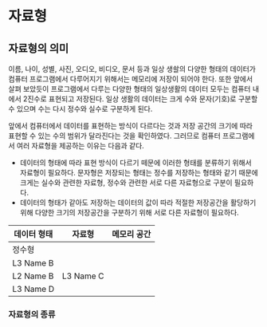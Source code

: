 # 자료형

## 자료형의 의미

이름, 나이, 성별, 사진, 오디오, 비디오, 문서 등과 일상 생솰의 다양한 형태의 데이터가 
컴퓨터 프로그램에서 다루어지기 위해서는 메모리에 저장이 되어야 한다.
또한 앞에서 살펴 보았듯이 프로그램에서 다루는 다양한 형태의 일상생활의 데이터 모두는 컴퓨터 내에서 2진수로 표현되고 저장된다. 
일상 생활의 데이터는 크게 수와 문자(기호)로 구분할 수 있으며
수는 다시 정수와 실수로 구분하게 된다.

앞에서 컴퓨터에서 데이터를 표현하는 방식이 다르다는 것과 저장 공간의 크기에 따라 표현할 수 있는 수의 범위가 달라진다는 것을
확인하였다. 그러므로 컴퓨터 프로그램에서 여러 자료형을 제공하는 이유는 다음과 같다.

* 데이터의 형태에 따라 표현 방식이 다르기 떼문에 이러한 형태를 분류하기 위해서 자료형이 필요하다. 문자형은 저장되는 형태는 정수를 
저장하는 형태와 같기 때문에 크게는 실수와 관련한 자료형, 정수와 관련한 서로 다른 자료형으로 구분이 필요하다.
* 데이터의 형태가 같아도 저장하는 데이터의 값이 따라 적절한 저장공간을 활당하기 위해 다양한 크기의 저장공간을 구분하기 위해 서로 다른
자료형이 필요하다. 

<table>
    <thead>
        <tr>
            <th>데이터 형태</th>
            <th>자료형</th>
            <th>메모리 공간</th>
        </tr>
    </thead>
    <tbody>
        <tr>
          <td>정수형 </td>
        </tr>
        <tr>
            <td>L3 Name B</td>
        </tr>
        <tr>
            <td>L2 Name B</td>
            <td>L3 Name C</td>
        </tr>
        <tr>
            <td>L3 Name D</td>
        </tr>
    </tbody>
</table>




### 자료형의 종류 
